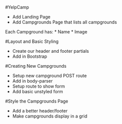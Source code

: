 #YelpCamp

* Add Landing Page
* Add Campgrounds Page that lists all campgrounds

Each Campground has:
	* Name
	* Image

#Layout and Basic Styling

* Create our header and footer partials
* Add in Bootstrap

#Creating New Campgrounds

* Setup new campground POST route
* Add in body-parser
* Setup route to show form
* Add basic unstyled form

#Style the Campgrounds Page
* Add a better header/footer
* Make campgrounds display in a grid